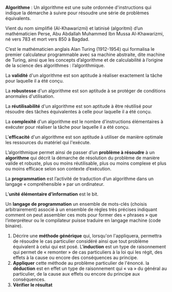 **Algorithme** : Un algorithme est une suite ordonnée d'instructions qui indique la démarche à suivre pour résoudre une série de problèmes équivalents.

 Vient du nom simplifié (Al-Khawarizmi) et latinisé (algoritmi) d’un mathématicien Perse, Abu Abdallah Muhammed Ibn Mussa Al-Khawarizmi, né vers 783 et mort vers 850 à Bagdad.

C’est le mathématicien anglais Alan Turing (1912-1954) qui formalisa le premier calculateur programmable avec sa machine abstraite, dite machine de Turing, ainsi que les concepts d’algorithme et de calculabilité à l’origine de la science des algorithmes : l’algorithmique.


La **validité** d'un algorithme est son aptitude à réaliser exactement la tâche pour laquelle il a été conçu.

La **robustesse** d'un algorithme est son aptitude à se protéger de conditions anormales d'utilisation.

La **réutilisabilité** d'un algorithme est son aptitude à être réutilisé pour résoudre des tâches équivalentes à celle pour laquelle il a été conçu.

La **complexité** d'un algorithme est le nombre d'instructions élémentaires à exécuter pour réaliser la tâche pour laquelle il a été conçu.

L'**efficacité** d'un algorithme est son aptitude à utiliser de manière optimale les ressources du matériel qui l'exécute.

L’algorithmique permet ainsi de passer d’un **problème à résoudre** à un **algorithme** qui décrit la démarche de résolution du problème de manière valide et robuste, plus ou moins réutilisable, plus ou moins complexe et plus ou moins efficace selon son contexte d’exécution.

La **programmation** est l’activité de traduction d’un algorithme dans un langage « compréhensible » par un ordinateur.

L’**unité élémentaire d’information** est le bit.

Un **langage de programmation** un ensemble de mots-clés (choisis arbitrairement) associé à un ensemble de règles très précises indiquant comment on peut assembler ces mots pour former des « phrases » que l’interpréteur ou le compilateur puisse traduire en langage machine (code binaire).

1.  Décrire une **méthode générique** qui, lorsqu'on l'appliquera, permettra de résoudre le cas particulier considéré ainsi que tout problème équivalent à celui qui est posé.
L'**induction** est un type de raisonnement qui permet de « remonter » de cas particuliers à la loi qui les régit, des effets à la cause ou encore des conséquences au principe.
2. **Appliquer** cette méthode au problème particulier de l'énoncé.
la **déduction** est en effet un type de raisonnement qui « va » du général au particulier, de la cause aux effets ou encore du principe aux conséquences.
3. **Vérifier le résultat**
